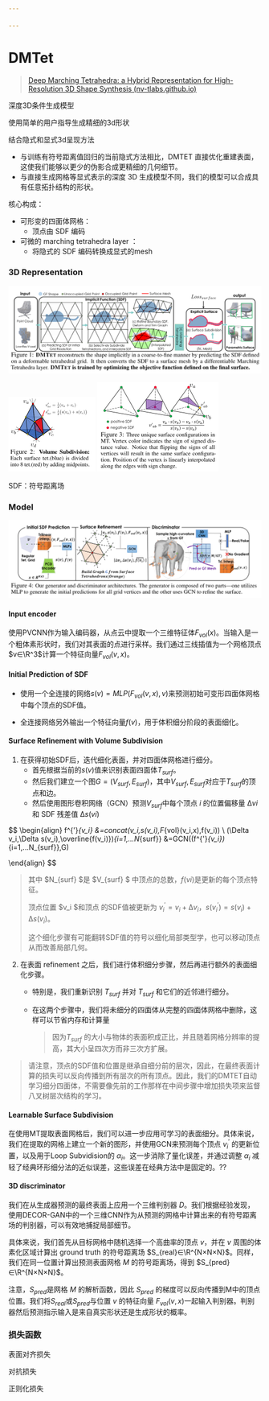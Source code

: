 ```yaml
---

---
```


# DMTet

> [Deep Marching Tetrahedra: a Hybrid Representation for High-Resolution 3D Shape Synthesis (nv-tlabs.github.io)](https://nv-tlabs.github.io/DMTet/)

深度3D条件生成模型

使用简单的用户指导生成精细的3d形状

结合隐式和显式3d呈现方法

- 与训练有符号距离值回归的当前隐式方法相比，DMTET 直接优化重建表面，这使我们能够以更少的伪影合成更精细的几何细节。
- 与直接生成网格等显式表示的深度 3D 生成模型不同，我们的模型可以合成具有任意拓扑结构的形状。

核心构成：

- 可形变的四面体网格：
    - 顶点由 SDF 编码
- 可微的 marching tetrahedra layer ：
    - 将隐式的 SDF 编码转换成显式的mesh

### 3D Representation

![image-20230330105757900](https://raw.githubusercontent.com/Overmind7/images/main/img/image-20230330105757900.png)

​     <img src="https://raw.githubusercontent.com/Overmind7/images/main/img/image-20230330114604467-1690364899460-1.png" alt="image-20230330114604467" style="zoom:50%;" />     <img src="https://raw.githubusercontent.com/Overmind7/images/main/img/image-20230330114625019.png" alt="image-20230330114625019" style="zoom:50%;" />

SDF：符号距离场



### Model

![image-20230330114214366](https://raw.githubusercontent.com/Overmind7/images/main/img/image-20230330114214366.png)

#### Input encoder

使用PVCNN作为输入编码器，从点云中提取一个三维特征体$F_{vol}(x)$。当输入是一个粗体素形状时，我们对其表面的点进行采样。我们通过三线插值为一个网格顶点$v∈\R^3$计算一个特征向量$F_{vol}(v, x)$。

#### Initial Prediction of SDF

- 使用一个全连接的网络$s(v)=MLP(F_{vol}(v, x), v)$来预测初始可变形四面体网格中每个顶点的SDF值。

- 全连接网络另外输出一个特征向量$f(v)$，用于体积细分阶段的表面细化。

#### Surface Refinement with Volume Subdivision

1. 在获得初始SDF后，迭代细化表面，并对四面体网格进行细分。
    - 首先根据当前的$s(v)$值来识别表面四面体$T_{surf}$。
    - 然后我们建立一个图$G = (V_{surf} , E_{surf} )$，其中$V_{surf} , E_{surf}$对应于$T_{surf}$的顶点和边。
    - 然后使用图形卷积网络（GCN）预测$V_{surf}$中每个顶点 $i$ 的位置偏移量 $∆vi$ 和 SDF 残差值 $∆s(vi)$

$$
\begin{align}
f^{'}_{v_i} &=concat(v_i,s(v_i),F_{vol}(v_i,x),f(v_i)) \\
(\Delta v_i,\Delta s(v_i),\overline{f(v_i)})_{i=1,...N_{surf}} &=GCN((f^{'}_{v_i})_{i=1,...N_{surf}},G)


\end{align}
$$



> 其中 $N_{surf} $是 $V_{surf} $ 中顶点的总数，$f(vi)$是更新的每个顶点特征。
>
> 顶点位置 $v_i $和顶点 的SDF值被更新为 $v^{'}_i = v_i + ∆v_i$，$s(v^{'}_i) = s(v_i) + ∆s(v_i)$。
>
> 这个细化步骤有可能翻转SDF值的符号以细化局部类型学，也可以移动顶点从而改善局部几何。

2. 在表面 refinement 之后，我们进行体积细分步骤，然后再进行额外的表面细化步骤。

    - 特别是，我们重新识别 $T_{surf}$ 并对 $T_{surf}$ 和它们的近邻进行细分。

    - 在这两个步骤中，我们将未细分的四面体从完整的四面体网格中删除，这样可以节省内存和计算量

        > 因为$T_{surf}$ 的大小与物体的表面积成正比，并且随着网格分辨率的提高，其大小呈四次方而非三次方扩展。

> 请注意，顶点的SDF值和位置是继承自细分前的层次，因此，在最终表面计算的损失可以反向传播到所有层次的所有顶点。因此，我们的DMTET自动学习细分四面体，不需要像先前的工作那样在中间步骤中增加损失项来监督八叉树层次结构的学习。



#### Learnable Surface Subdivision

在使用MT提取表面网格后，我们可以进一步应用可学习的表面细分。具体来说，我们在提取的网格上建立一个新的图形，并使用GCN来预测每个顶点 $v^{'}_i$ 的更新位置，以及用于Loop Subvidision的 $α_i$。这一步消除了量化误差，并通过调整 $α_i$ 减轻了经典环形细分法的近似误差，这些误差在经典方法中是固定的。??

#### 3D discriminator

我们在从生成器预测的最终表面上应用一个三维判别器 $D$。我们根据经验发现，使用DECOR-GAN中的一个三维CNN作为从预测的网格中计算出来的有符号距离场的判别器，可以有效地捕捉局部细节。

具体来说，我们首先从目标网格中随机选择一个高曲率的顶点 $v$，并在 $v$ 周围的体素化区域计算出 ground truth 的符号距离场 $S_{real}∈\R^{N×N×N}$。同样，我们在同一位置计算出预测表面网格 $M$ 的符号距离场，得到 $S_{pred}∈\R^{N×N×N}$。

注意，$S_{pred}$是网格 $M$ 的解析函数，因此 $S_{pred}$ 的梯度可以反向传播到M中的顶点位置。我们将$S_{real}$或$S_{pred}$与位置 $v$ 的特征向量 $F_{vol}(v, x)$一起输入判别器。判别器然后预测指示输入是来自真实形状还是生成形状的概率。



### 损失函数

表面对齐损失

对抗损失

正则化损失



